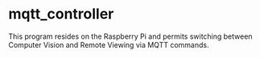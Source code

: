 # mqtt_controller

This program resides on the Raspberry Pi and permits switching between Computer Vision and Remote Viewing via MQTT commands.
